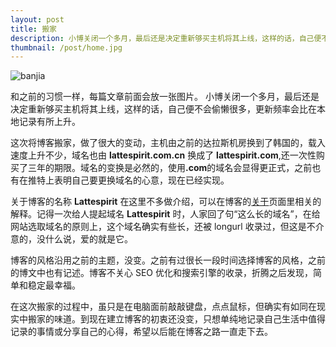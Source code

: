 ```yaml
---
layout: post
title: 搬家
description: 小博关闭一个多月，最后还是决定重新够买主机将其上线，这样的话，自己便不会偷懒很多，更新频率会比在本地记录有所上升。
thumbnail: /post/home.jpg
---
```


<img class="mx-auto" src="/post/home.jpg" alt="banjia" title="home" />

和之前的习惯一样，每篇文章前面会放一张图片。
小博关闭一个多月，最后还是决定重新够买主机将其上线，这样的话，自己便不会偷懒很多，更新频率会比在本地记录有所上升。

这次将博客搬家，做了很大的变动，主机由之前的达拉斯机房换到了韩国的，载入速度上升不少，域名也由 <strong>lattespirit.com.cn</strong> 换成了 <strong>lattespirit.com</strong>,还一次性购买了三年的期限。域名的变换是必然的，使用<strong>.com</strong>的域名会显得更正式，之前也有在推特上表明自己要更换域名的心意，现在已经实现。

关于博客的名称 <strong>Lattespirit</strong> 在这里不多做介绍，可以在博客的<a href="/about" target="_blank">关于</a>页面里相关的解释。记得一次给人提起域名 <strong>Lattespirit</strong> 时，人家回了句“这么长的域名”，在给网站选取域名的原则上，这个域名确实有些长，还被 longurl 收录过，但这是不介意的，没什么说，爱的就是它。

博客的风格沿用之前的主题，没变。之前有过很长一段时间选择博客的风格，之前的博文中也有记述。博客不关心 SEO 优化和搜索引擎的收录，折腾之后发现，简单和稳定最幸福。

在这次搬家的过程中，虽只是在电脑面前敲敲键盘，点点鼠标，但确实有如同在现实中搬家的味道。到现在建立博客的初衷还没变，只想单纯地记录自己生活中值得记录的事情或分享自己的心得，希望以后能在博客之路一直走下去。
